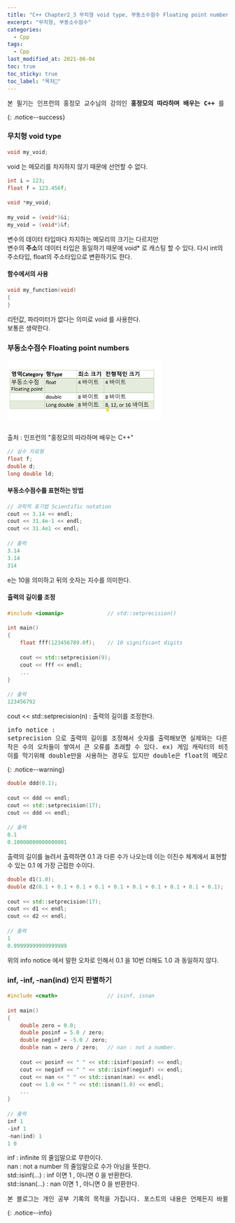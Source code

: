 ```yaml
---
title: "C++ Chapter2_3 무치형 void type, 부동소수점수 Floating point numbers"
excerpt: "무치형, 부동소수점수"
categories:
  - Cpp
tags:
  - Cpp
last_modified_at: 2021-08-04
toc: true
toc_sticky: true
toc_label: "목차👀"
---
```


<pre>본 필기는 인프런의 홍정모 교수님의 강의인 <b>홍정모의 따라하며 배우는 C++</b> 를 듣고 작성합니다.</pre>{: .notice--success}

### 무치형 void type
```cpp
void my_void;	
```
void 는 메모리를 차지하지 않기 때문에 선언할 수 없다.

```cpp
int i = 123;
float f = 123.456f;

void *my_void;

my_void = (void*)&i;	
my_void = (void*)&f;	
```
변수의 데이터 타입마다 차지하는 메모리의 크기는 다르지만    
변수의 **주소**의 데이터 타입은 동일하기 때문에 void* 로 캐스팅 할 수 있다.
다시 int의 주소타입, float의 주소타입으로 변환하기도 한다.

#### 함수에서의 사용
```cpp
void my_function(void)	
{
}
```
리턴값, 파라미터가 없다는 의미로 void 를 사용한다.     
보통은 생략한다.


### 부동소수점수 Floating point numbers

<img align="left" width="70%" height="70%" src="https://github.com/hayoonleeMe/hayoonleeMe.github.io/blob/main/assets/images/Blog%20images/Ch2_03/Ch2_3%20cap1.PNG?raw=true">
<br><br><br><br><br><br><br><br><br>

출처 : 인프런의 "홍정모의 따라하며 배우는 C++"

```cpp
// 실수 자료형
float f;
double d;
long double ld;
```
#### 부동소수점수를 표현하는 방법
```cpp
// 과학적 표기법 Scientific notation
cout << 3.14 << endl;
cout << 31.4e-1 << endl;	
cout << 31.4e1 << endl;

// 출력
3.14
3.14
314
```
e는 10을 의미하고 뒤의 숫자는 지수를 의미한다. 

#### 출력의 길이를 조정
```cpp
#include <iomanip>              // std::setprecision()

int main()
{
    float fff(123456789.0f);	// 10 significant digits

    cout << std::setprecision(9);	
    cout << fff << endl;	
    ...
}

// 출력
123456792
```
cout << std::setprecision(n) : 출력의 길이를 조정한다.

<pre>info notice :
setprecision 으로 출력의 길이를 조정해서 숫자를 출력해보면 실제와는 다른 결과가 나오기도 하는데, 이는 오차로 인한 것이다.    
작은 수의 오차들이 쌓여서 큰 오류를 초래할 수 있다. ex) 게임 캐릭터의 비정상적인 움직임 등    
이를 막기위해 double만을 사용하는 경우도 있지만 double은 float의 메모리의 2배를 차지하기 때문에 아직까지는 부담이 될 수 있다.</pre>{: .notice--warning}

```cpp
double ddd(0.1);

cout << ddd << endl;
cout << std::setprecision(17);
cout << ddd << endl;	

// 출력
0.1
0.10000000000000001
```
출력의 길이를 늘려서 출력하면 0.1 과 다른 수가 나오는데 이는 이진수 체계에서 표현할 수 있는 0.1 에 가장 근접한 수이다.

```cpp
double d1(1.0);
double d2(0.1 + 0.1 + 0.1 + 0.1 + 0.1 + 0.1 + 0.1 + 0.1 + 0.1 + 0.1);

cout << std::setprecision(17);
cout << d1 << endl;
cout << d2 << endl;

// 출력
1
0.99999999999999989
```
위의 info notice 에서 말한 오차로 인해서 0.1 을 10번 더해도 1.0 과 동일하지 않다.

### inf, -inf, -nan(ind) 인지 판별하기
```cpp
#include <cmath>                // isinf, isnan

int main()
{
    double zero = 0.0;
    double posinf = 5.0 / zero;
    double neginf = -5.0 / zero; 
    double nan = zero / zero;	// nan : not a number.

    cout << posinf << " " << std::isinf(posinf) << endl;
    cout << neginf << " " << std::isinf(neginf) << endl;
    cout << nan << " " << std::isnan(nan) << endl;
    cout << 1.0 << " " << std::isnan(1.0) << endl;
    ...
}

// 출력
inf 1
-inf 1
-nan(ind) 1
1 0
```
inf : infinite 의 줄임말으로 무한이다.    
nan : not a number 의 줄임말으로 수가 아님을 뜻한다.    
std::isinf(...) : inf 이면 1 , 아니면 0 을 반환한다.    
std::isnan(...) : nan 이면 1 , 아니면 0 을 반환한다.    


<pre>본 블로그는 개인 공부 기록의 목적을 가집니다. 포스트의 내용은 언제든지 바뀔 수 있습니다.</pre>{: .notice--info}